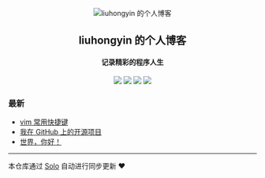 <p align="center"><img alt="liuhongyin 的个人博客" src="https://static.b3log.org/images/brand/solo-32.png"></p><h2 align="center">
liuhongyin 的个人博客
</h2>

<h4 align="center">记录精彩的程序人生</h4>
<p align="center"><a title="liuhongyin 的个人博客" target="_blank" href="https://github.com/liuhongyin/solo-blog"><img src="https://img.shields.io/github/last-commit/liuhongyin/solo-blog.svg?style=flat-square&color=FF9900"></a>
<a title="GitHub repo size in bytes" target="_blank" href="https://github.com/liuhongyin/solo-blog"><img src="https://img.shields.io/github/repo-size/liuhongyin/solo-blog.svg?style=flat-square"></a>
<a title="Solo Version" target="_blank" href="https://github.com/88250/solo/releases"><img src="https://img.shields.io/badge/solo-3.6.4-f1e05a.svg?style=flat-square&color=blueviolet"></a>
<a title="Hits" target="_blank" href="https://github.com/88250/hits"><img src="https://hits.b3log.org/liuhongyin/solo-blog.svg"></a></p>

### 最新

* [vim 常用快捷键](http://www.marcot.cn/articles/2019/12/02/1575297112378.html)
* [我在 GitHub 上的开源项目](http://www.marcot.cn/my-github-repos)
* [世界，你好！](http://www.marcot.cn/hello-solo)



---

本仓库通过 [Solo](https://github.com/88250/solo) 自动进行同步更新 ❤️ 